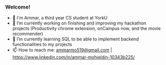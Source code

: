### Welcome!

- 📖 I'm Ammar, a third year CS student at YorkU
- 🔭 I’m currently working on finishing and improving my hackathon projects (Productivity chrome extension, onCampus now, and the movie recommender)
- 🌱 I’m currently learning SQL to be able to implement backend functionalities to my projects
- 📫 How to reach me: ammarmo519@gmail.com | https://www.linkedin.com/in/ammar-mohieldin-10343b225/
